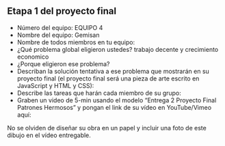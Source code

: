 ## Etapa 1 del proyecto final

- Número del equipo: EQUIPO  4
- Nombre del equipo: Gemisan
- Nombre de todos miembros en tu equipo:
- ¿Qué problema global eligieron ustedes? trabajo  decente y crecimiento  economico
- ¿Porque eligieron ese problema?
- Describan la solución tentativa a ese problema que mostrarán en su proyecto final (el proyecto final será una pieza de arte escrito en JavaScript y HTML y CSS): 
- Describe las tareas que harán cada miembro de su grupo:
- Graben un video de 5-min usando el modelo “Entrega 2 Proyecto Final Patrones Hermosos” y pongan el link de su vídeo en YouTube/Vimeo aquí:

No se olviden de diseñar su obra en un papel y incluir una foto de este dibujo en el vídeo entregable.

